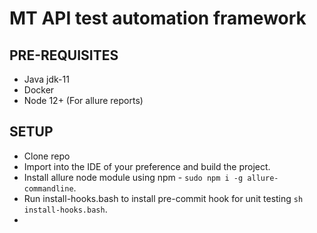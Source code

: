 # MT API test automation framework

## PRE-REQUISITES
* Java jdk-11
* Docker
* Node 12+ (For allure reports)

## SETUP

* Clone repo
* Import into the IDE of your preference and build the project.
* Install allure node module using npm - `sudo npm i -g allure-commandline`.
* Run install-hooks.bash to install pre-commit hook for unit testing `sh install-hooks.bash`.
* 